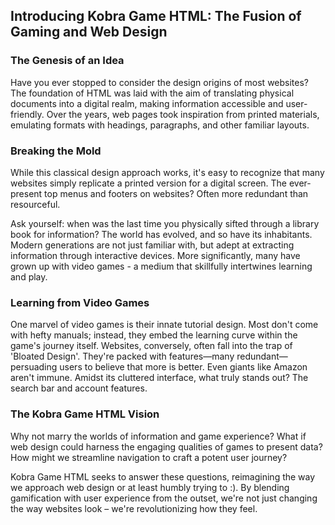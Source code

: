 ## Introducing Kobra Game HTML: The Fusion of Gaming and Web Design

### The Genesis of an Idea
Have you ever stopped to consider the design origins of most websites? The foundation of HTML was laid with the aim of translating physical documents into a digital realm, making information accessible and user-friendly. Over the years, web pages took inspiration from printed materials, emulating formats with headings, paragraphs, and other familiar layouts.

### Breaking the Mold
While this classical design approach works, it's easy to recognize that many websites simply replicate a printed version for a digital screen. The ever-present top menus and footers on websites? Often more redundant than resourceful.

Ask yourself: when was the last time you physically sifted through a library book for information? The world has evolved, and so have its inhabitants. Modern generations are not just familiar with, but adept at extracting information through interactive devices. More significantly, many have grown up with video games - a medium that skillfully intertwines learning and play.

### Learning from Video Games
One marvel of video games is their innate tutorial design. Most don't come with hefty manuals; instead, they embed the learning curve within the game's journey itself. Websites, conversely, often fall into the trap of 'Bloated Design'. They're packed with features—many redundant—persuading users to believe that more is better. Even giants like Amazon aren't immune. Amidst its cluttered interface, what truly stands out? The search bar and account features.

### The Kobra Game HTML Vision
Why not marry the worlds of information and game experience? What if web design could harness the engaging qualities of games to present data? How might we streamline navigation to craft a potent user journey?

Kobra Game HTML seeks to answer these questions, reimagining the way we approach web design or at least humbly trying to :). By blending gamification with user experience from the outset, we're not just changing the way websites look – we're revolutionizing how they feel.
